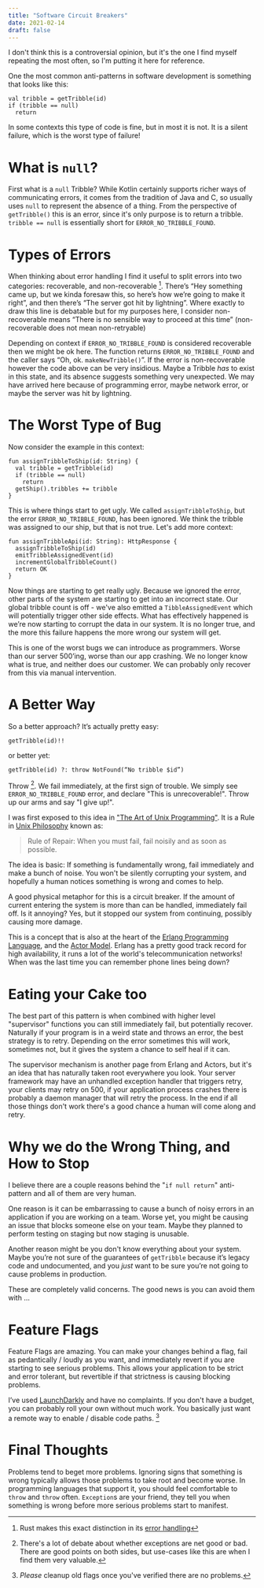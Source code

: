 ```yaml
---
title: "Software Circuit Breakers"
date: 2021-02-14
draft: false
---
```


I don't think this is a controversial opinion, but it's the one I find myself repeating the most often, so I'm putting it here for reference. 

One the most common anti-patterns in software development is something that looks like this: 
```
val tribble = getTribble(id)
if (tribble == null)
  return
```
In some contexts this type of code is fine, but in most it is not. It is a silent failure, which is the worst type of failure!

# What is `null`?
First what is a `null` Tribble? While Kotlin certainly supports richer ways of communicating errors, it comes from the tradition of Java and C, so usually uses `null` to represent the absence of a thing. From the perspective of `getTribble()` this is an error, since it's only purpose is to return a tribble. `tribble == null` is essentially short for `ERROR_NO_TRIBBLE_FOUND`. 

# Types of Errors
When thinking about error handling I find it useful to split errors into two categories: recoverable, and non-recoverable [^note-on-rust]. There’s “Hey something came up, but we kinda foresaw this, so here’s how we’re going to make it right”, and then there’s “The server got hit by lightning”. Where exactly to draw this line is debatable but for my purposes here, I consider non-recoverable means “There is no sensible way to proceed at this time” (non-recoverable does not mean non-retryable)

[^note-on-rust]: Rust makes this exact distinction in its [error handling](https://doc.rust-lang.org/book/ch09-00-error-handling.html)

Depending on context if `ERROR_NO_TRIBBLE_FOUND` is considered recoverable then we might be ok here. The function returns `ERROR_NO_TRIBBLE_FOUND` and the caller says “Oh, ok. `makeNewTribble()`”.  If the error is non-recoverable however the code above can be very insidious. Maybe a Tribble *has* to exist in this state, and its absence suggests something very unexpected. We may have arrived here because of programming error, maybe network error, or maybe the server was hit by lightning.

# The Worst Type of Bug
Now consider the example in this context:
```
fun assignTribbleToShip(id: String) {
  val tribble = getTribble(id)
  if (tribble == null)
    return
  getShip().tribbles += tribble
}
```

This is where things start to get ugly. We called `assignTribbleToShip`, but the error `ERROR_NO_TRIBBLE_FOUND`, has been ignored. We think the tribble was assigned to our ship, but that is not true. Let's add more context:

```
fun assignTribbleApi(id: String): HttpResponse {
  assignTribbleToShip(id)
  emitTribbleAssignedEvent(id)
  incrementGlobalTribbleCount()
  return OK
}
```

Now things are starting to get really ugly. Because we ignored the error, other parts of the system are starting to get into an incorrect state. Our global tribble count is off - we've also emitted a `TibbleAssignedEvent` which will potentially trigger other side effects. What has effectively happened is we’re now starting to corrupt the data in our system. It is no longer true, and the more this failure happens the more wrong our system will get. 

This is one of the worst bugs we can introduce as programmers. Worse than our server 500’ing, worse than our app crashing. We no longer know what is true, and neither does our customer. We can probably only recover from this via manual intervention.

# A Better Way
So a better approach? It’s actually pretty easy:
``` 
getTribble(id)!!
```
or better yet:
```
getTribble(id) ?: throw NotFound(“No tribble $id”)
``` 
Throw [^exceptions-note]. We fail immediately, at the first sign of trouble. We simply see `ERROR_NO_TRIBBLE_FOUND` error, and declare "This is unrecoverable!". Throw up our arms and say "I give up!". 

[^exceptions-note]: There's a lot of debate about whether exceptions are net good or bad. There are good points on both sides, but use-cases like this are when I find them very valuable.

I was first exposed to this idea in ["The Art of Unix Programming"](https://en.wikipedia.org/wiki/The_Art_of_Unix_Programming). It is a Rule in [Unix Philosophy](https://homepage.cs.uri.edu/~thenry/resources/unix_art/ch01s06.html) known as:

> Rule of Repair: When you must fail, fail noisily and as soon as possible.

The idea is basic: If something is fundamentally wrong, fail immediately and make a bunch of noise. You won't be silently corrupting your system, and hopefully a human notices something is wrong and comes to help. 

A good physical metaphor for this is a circuit breaker. If the amount of current entering the system is more than can be handled, immediately fail off. Is it annoying? Yes, but it stopped our system from continuing, possibly causing more damage. 

This is a concept that is also at the heart of the [Erlang Programming Language](https://www.erlang.org/), and the [Actor Model](https://en.wikipedia.org/wiki/Actor_model). Erlang has a pretty good track record for high availability, it runs a lot of the world's telecommunication networks! When was the last time you can remember phone lines being down?

# Eating your Cake too
The best part of this pattern is when combined with higher level "supervisor" functions you can still immediately fail, but potentially recover. Naturally if your program is in a weird state and throws an error, the best strategy is to retry. Depending on the error sometimes this will work, sometimes not, but it gives the system a chance to self heal if it can. 

The supervisor mechanism is another page from Erlang and Actors, but it's an idea that has naturally taken root everywhere you look. Your server framework may have an unhandled exception handler that triggers retry, your clients may retry on 500, if your application process crashes there is probably a daemon manager that will retry the process. In the end if all those things don't work there's a good chance a human will come along and retry.

# Why we do the Wrong Thing, and How to Stop
I believe there are a couple reasons behind the "`if null return`" anti-pattern and all of them are very human. 

One reason is it can be embarrassing to cause a bunch of noisy errors in an application if you are working on a team. Worse yet, you might be causing an issue that blocks someone else on your team. Maybe they planned to perform testing on staging but now staging is unusable.

Another reason might be you don't know everything about your system. Maybe you’re not sure of the guarantees of `getTribble` because it’s legacy code and undocumented, and you *just* want to be sure you’re not going to cause problems in production. 

These are completely valid concerns. The good news is you can avoid them with ...  
# Feature Flags
Feature Flags are amazing. You can make your changes behind a flag, fail as pedantically / loudly as you want, and immediately revert if you are starting to see serious problems. This allows your application to be strict and error tolerant, but revertible if that strictness is causing blocking problems. 

I’ve used [LaunchDarkly](https://launchdarkly.com/) and have no complaints. If you don't have a budget, you can probably roll your own without much work. You basically just want a remote way to enable / disable code paths. [^clean-up-note]

[^clean-up-note]: *Please* cleanup old flags once you've verified there are no problems.

# Final Thoughts

Problems tend to beget more problems. Ignoring signs that something is wrong typically allows those problems to take root and become worse. In programming languages that support it, you should feel comfortable to `throw` and `throw` often. `Exception`s are your friend, they tell you when something is wrong before more serious problems start to manifest. 





